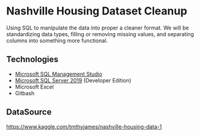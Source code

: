 # Nashville Housing Dataset Cleanup
Using SQL to manipulate the data into proper a cleaner format. We will be standardizing data types, filling or removing missing values, and separating columns into something more functional.

## Technologies
* [Microsoft SQL Management Studio](https://docs.microsoft.com/en-us/sql/ssms/download-sql-server-management-studio-ssms?view=sql-server-ver15)
* [Microsoft SQL Server 2019](https://www.microsoft.com/en-us/sql-server/sql-server-downloads) (Developer Edition)
* Microsoft Excel
* Gitbash

## DataSource
https://www.kaggle.com/tmthyjames/nashville-housing-data-1
